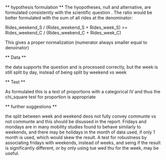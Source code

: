 ** hypothesis formulation **
The hyopotheses, null and alternative, are formulated consistently with the scientific question . The ratio would be better formulated with the sum of all rides at the denominator:

Rides_weekend_S / (Rides_weekend_S + Rides_week_S) >= Rides_weekend_C / (Rides_weekend_C + Rides_week_C)

This gives a proper normalization (numerator always smaller equal to denoinator)

** Data **

the data supports the question and is processed correctly, but the week is still split by day, instead of being split by weekend vs week

** Test **

As formulated this is a test of proportions with a categorical IV and thus the chi_square test for proportion is appropriate

** further suggestions **

the split between week and weekend deos not fully convey communte vs not communte and this should be disussed in the report. Fridays and mondays are in many mobility studies found to behave similarly to weekends, and there may be holidays in the month of data used, if only 1 month is used, which would skew the result.
A test for robustness by associating fridays with weekends, instead of weeks, and seing if the result is significantly different, or by only using tue wed thu for the week, may be useful. 

